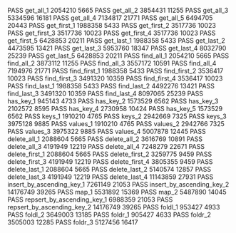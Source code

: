 PASS
get_all_1
2054210
5665
PASS
get_all_2
3854431
11255
PASS
get_all_3
5334596
16181
PASS
get_all_4
7134817
21771
PASS
get_all_5
6494705
20443
PASS
get_first_1
1988358
5433
PASS
get_first_2
3517736
10023
PASS
get_first_3
3517736
10023
PASS
get_first_4
3517736
10023
PASS
get_first_5
6428853
20211
PASS
get_last_1
1988358
5433
PASS
get_last_2
4473595
13421
PASS
get_last_3
5953760
18347
PASS
get_last_4
8032790
25239
PASS
get_last_5
6428853
20211
PASS
find_all_1
2054210
5665
PASS
find_all_2
3873112
11255
PASS
find_all_3
3557172
10591
PASS
find_all_4
7194976
21771
PASS
find_first_1
1988358
5433
PASS
find_first_2
3536417
10023
PASS
find_first_3
3491320
10359
PASS
find_first_4
3536417
10023
PASS
find_last_1
1988358
5433
PASS
find_last_2
4492276
13421
PASS
find_last_3
3491320
10359
PASS
find_last_4
8097065
25239
PASS
has_key_1
945143
4733
PASS
has_key_2
1573529
6562
PASS
has_key_3
2102572
8595
PASS
has_key_4
2730958
10424
PASS
has_key_5
1573529
6562
PASS
keys_1
1910210
4765
PASS
keys_2
2942669
7325
PASS
keys_3
3975128
9885
PASS
values_1
1910210
4765
PASS
values_2
2942766
7325
PASS
values_3
3975322
9885
PASS
values_4
5007878
12445
PASS
delete_all_1
2088604
5665
PASS
delete_all_2
3616769
10891
PASS
delete_all_3
4191949
12219
PASS
delete_all_4
7248279
22671
PASS
delete_first_1
2088604
5665
PASS
delete_first_2
3259775
9459
PASS
delete_first_3
4191949
12219
PASS
delete_first_4
3805355
9459
PASS
delete_last_1
2088604
5665
PASS
delete_last_2
5140574
12857
PASS
delete_last_3
4191949
12219
PASS
delete_last_4
11143859
27931
PASS
insert_by_ascending_key_1
7261149
21053
PASS
insert_by_ascending_key_2
14176749
39265
PASS
map_1
5531892
15369
PASS
map_2
5487890
14045
PASS
repsert_by_ascending_key_1
6988359
21053
PASS
repsert_by_ascending_key_2
14176749
39265
PASS
foldl_1
953427
4933
PASS
foldl_2
3649003
13185
PASS
foldr_1
905427
4633
PASS
foldr_2
3505003
12285
PASS
foldr_3
5127456
16417